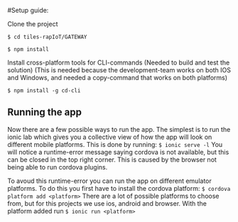 #Setup guide:


Clone the project

`$ cd tiles-rapIoT/GATEWAY`

`$ npm install`

Install cross-platform tools for CLI-commands (Needed to build and test the solution)
(This is needed because the development-team works on both IOS and Windows, and needed a copy-command that works on both platforms)

`$ npm install -g cd-cli`


## Running the app
Now there are a few possible ways to run the app. The simplest is to run the ionic lab which gives you a collective view of how the app will look on different mobile platforms. This is done by running: 
`$ ionic serve -l`
You will notice a runtime-error message saying cordova is not available, but this can be closed in the top right corner. This is caused by the browser not being able to run cordova plugins. 


To avoud this runtime-error you can run the app on different emulator platforms. To do this you first have to install the cordova platform: 
`$ cordova platform add <platform>` 
There are a lot of possible platforms to choose from, but for this projects we use ios, android and browser. 
With the platform added run 
`$ ionic run <platform>`

